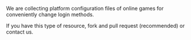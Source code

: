 We are collecting platform configuration files of online games for conveniently change login methods.

If you have this type of resource, fork and pull request (recommended) or contact us.
